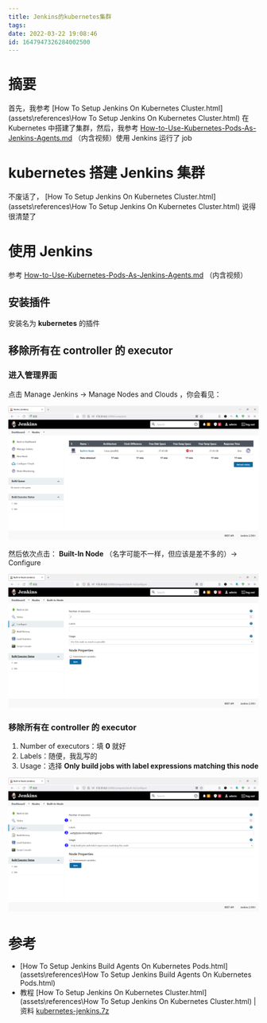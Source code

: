 ```yaml
---
title: Jenkins的kubernetes集群
tags: 
date: 2022-03-22 19:08:46
id: 1647947326284002500
---
```

# 摘要

首先，我参考 [How To Setup Jenkins On Kubernetes Cluster.html](assets\references\How To Setup Jenkins On Kubernetes Cluster.html) 在 Kubernetes 中搭建了集群，然后，我参考 [How-to-Use-Kubernetes-Pods-As-Jenkins-Agents.md](assets\references\How-to-Use-Kubernetes-Pods-As-Jenkins-Agents.md) （内含视频）使用 Jenkins 运行了 job



# kubernetes 搭建 Jenkins 集群

不废话了， [How To Setup Jenkins On Kubernetes Cluster.html](assets\references\How To Setup Jenkins On Kubernetes Cluster.html) 说得很清楚了

# 使用 Jenkins 

参考 [How-to-Use-Kubernetes-Pods-As-Jenkins-Agents.md](assets\references\How-to-Use-Kubernetes-Pods-As-Jenkins-Agents.md) （内含视频）

## 安装插件

安装名为  **kubernetes** 的插件

## 移除所有在 controller 的 executor

### 进入管理界面

点击 Manage Jenkins → Manage Nodes and Clouds ，你会看见：

![image-20220326122949877](assets/images/image-20220326122949877.png)

然后依次点击： **Built-In Node** （名字可能不一样，但应该是差不多的）→ Configure 

![image-20220326123154384](assets/images/image-20220326123154384.png)

### 移除所有在 controller 的 executor

1. Number of executors：填 **0** 就好
2. Labels：随便，我乱写的
3. Usage：选择 **Only build jobs with label expressions matching this node** 

![image-20220326123326193](assets/images/image-20220326123326193.png)





# 参考

-  [How To Setup Jenkins Build Agents On Kubernetes Pods.html](assets\references\How To Setup Jenkins Build Agents On Kubernetes Pods.html) 
- 教程 [How To Setup Jenkins On Kubernetes Cluster.html](assets\references\How To Setup Jenkins On Kubernetes Cluster.html) | 资料 [kubernetes-jenkins.7z](assets\data\kubernetes-jenkins.7z) 

